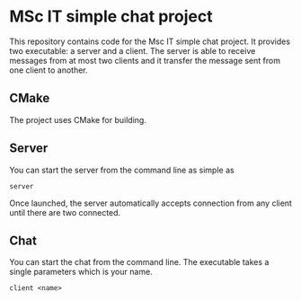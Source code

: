 # MSc IT simple chat project

This repository contains code for the Msc IT simple chat project. It provides two executable: a server and a client. The server is able to receive messages from at most two clients and it transfer the message sent from one client to another.


## CMake

The project uses CMake for building.

## Server

You can start the server from the command line as simple as

```
server
```

Once launched, the server automatically accepts connection from any client until there are two connected.

## Chat

You can start the chat from the command line. The executable takes a single parameters which is your name.

```
client <name>
```
